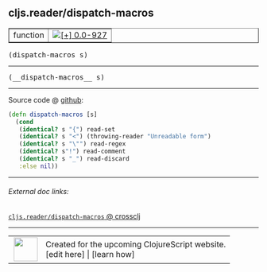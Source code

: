 ## cljs.reader/dispatch-macros



 <table border="1">
<tr>
<td>function</td>
<td><a href="https://github.com/cljsinfo/cljs-api-docs/tree/0.0-927"><img valign="middle" alt="[+] 0.0-927" title="Added in 0.0-927" src="https://img.shields.io/badge/+-0.0--927-lightgrey.svg"></a> </td>
</tr>
</table>

<samp>(dispatch-macros s)</samp><br>

---

 <samp>
(__dispatch-macros__ s)<br>
</samp>

---







Source code @ [github]():

```clj
(defn dispatch-macros [s]
  (cond
   (identical? s "{") read-set
   (identical? s "<") (throwing-reader "Unreadable form")
   (identical? s "\"") read-regex
   (identical? s"!") read-comment
   (identical? s "_") read-discard
   :else nil))
```

<!--
Repo - tag - source tree - lines:

 <pre>

</pre>

-->

---



###### External doc links:

[`cljs.reader/dispatch-macros` @ crossclj](http://crossclj.info/fun/cljs.reader.cljs/dispatch-macros.html)<br>

---

 <table>
<tr><td>
<img valign="middle" align="right" width="48px" src="http://i.imgur.com/Hi20huC.png">
</td><td>
Created for the upcoming ClojureScript website.<br>
[edit here] | [learn how]
</td></tr></table>

[edit here]:https://github.com/cljsinfo/cljs-api-docs/blob/master/cljsdoc/cljs.reader/dispatch-macros.cljsdoc
[learn how]:https://github.com/cljsinfo/cljs-api-docs/wiki/cljsdoc-files

<!--

This information was too distracting to show to readers, but I'll leave it
commented here since it is helpful to:

- pretty-print the data used to generate this document
- and show how to retrieve that data



The API data for this symbol:

```clj
{:ns "cljs.reader",
 :name "dispatch-macros",
 :signature ["[s]"],
 :name-encode "dispatch-macros",
 :history [["+" "0.0-927"]],
 :type "function",
 :full-name-encode "cljs.reader/dispatch-macros",
 :source {:code "(defn dispatch-macros [s]\n  (cond\n   (identical? s \"{\") read-set\n   (identical? s \"<\") (throwing-reader \"Unreadable form\")\n   (identical? s \"\\\"\") read-regex\n   (identical? s\"!\") read-comment\n   (identical? s \"_\") read-discard\n   :else nil))",
          :title "Source code",
          :repo "clojurescript",
          :tag "r1.8.40",
          :filename "src/main/cljs/cljs/reader.cljs",
          :lines [430 437],
          :url "https://github.com/clojure/clojurescript/blob/r1.8.40/src/main/cljs/cljs/reader.cljs#L430-L437"},
 :usage ["(dispatch-macros s)"],
 :full-name "cljs.reader/dispatch-macros",
 :cljsdoc-url "https://github.com/cljsinfo/cljs-api-docs/blob/master/cljsdoc/cljs.reader/dispatch-macros.cljsdoc"}

```

Retrieve the API data for this symbol:

```clj
;; from Clojure REPL
(require '[clojure.edn :as edn])
(-> (slurp "https://raw.githubusercontent.com/cljsinfo/cljs-api-docs/catalog/cljs-api.edn")
    (edn/read-string)
    (get-in [:symbols "cljs.reader/dispatch-macros"]))
```

-->
